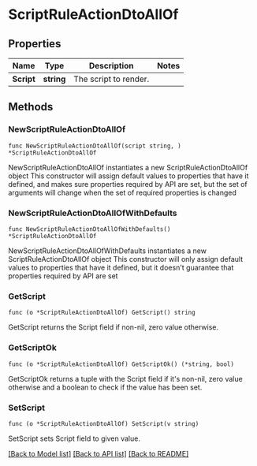 # ScriptRuleActionDtoAllOf

## Properties

Name | Type | Description | Notes
------------ | ------------- | ------------- | -------------
**Script** | **string** | The script to render. | 

## Methods

### NewScriptRuleActionDtoAllOf

`func NewScriptRuleActionDtoAllOf(script string, ) *ScriptRuleActionDtoAllOf`

NewScriptRuleActionDtoAllOf instantiates a new ScriptRuleActionDtoAllOf object
This constructor will assign default values to properties that have it defined,
and makes sure properties required by API are set, but the set of arguments
will change when the set of required properties is changed

### NewScriptRuleActionDtoAllOfWithDefaults

`func NewScriptRuleActionDtoAllOfWithDefaults() *ScriptRuleActionDtoAllOf`

NewScriptRuleActionDtoAllOfWithDefaults instantiates a new ScriptRuleActionDtoAllOf object
This constructor will only assign default values to properties that have it defined,
but it doesn't guarantee that properties required by API are set

### GetScript

`func (o *ScriptRuleActionDtoAllOf) GetScript() string`

GetScript returns the Script field if non-nil, zero value otherwise.

### GetScriptOk

`func (o *ScriptRuleActionDtoAllOf) GetScriptOk() (*string, bool)`

GetScriptOk returns a tuple with the Script field if it's non-nil, zero value otherwise
and a boolean to check if the value has been set.

### SetScript

`func (o *ScriptRuleActionDtoAllOf) SetScript(v string)`

SetScript sets Script field to given value.



[[Back to Model list]](../README.md#documentation-for-models) [[Back to API list]](../README.md#documentation-for-api-endpoints) [[Back to README]](../README.md)


